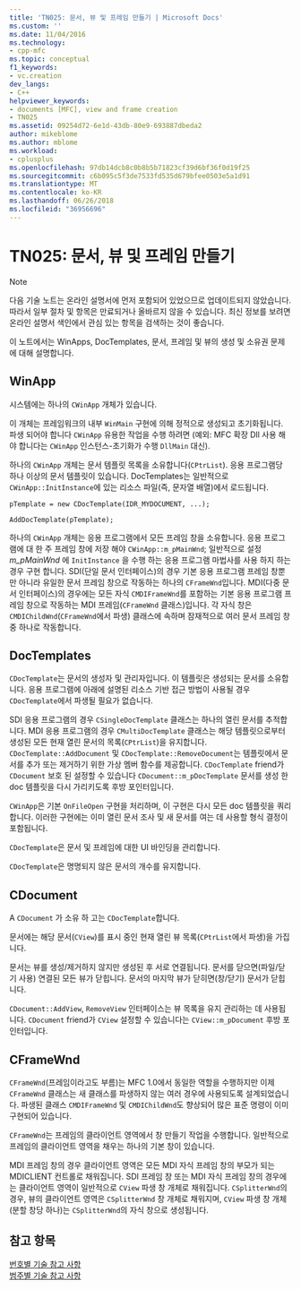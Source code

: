 ```yaml
---
title: 'TN025: 문서, 뷰 및 프레임 만들기 | Microsoft Docs'
ms.custom: ''
ms.date: 11/04/2016
ms.technology:
- cpp-mfc
ms.topic: conceptual
f1_keywords:
- vc.creation
dev_langs:
- C++
helpviewer_keywords:
- documents [MFC], view and frame creation
- TN025
ms.assetid: 09254d72-6e1d-43db-80e9-693887dbeda2
author: mikeblome
ms.author: mblome
ms.workload:
- cplusplus
ms.openlocfilehash: 97db14dcb8c0b8b5b71823cf39d6bf36f0d19f25
ms.sourcegitcommit: c6b095c5f3de7533fd535d679bfee0503e5a1d91
ms.translationtype: MT
ms.contentlocale: ko-KR
ms.lasthandoff: 06/26/2018
ms.locfileid: "36956696"
---
```

# <a name="tn025-document-view-and-frame-creation"></a>TN025: 문서, 뷰 및 프레임 만들기
> [!NOTE]
>  다음 기술 노트는 온라인 설명서에 먼저 포함되어 있었으므로 업데이트되지 않았습니다. 따라서 일부 절차 및 항목은 만료되거나 올바르지 않을 수 있습니다. 최신 정보를 보려면 온라인 설명서 색인에서 관심 있는 항목을 검색하는 것이 좋습니다.  
  
 이 노트에서는 WinApps, DocTemplates, 문서, 프레임 및 뷰의 생성 및 소유권 문제에 대해 설명합니다.  
  
## <a name="winapp"></a>WinApp  
 시스템에는 하나의 `CWinApp` 개체가 있습니다.  
  
 이 개체는 프레임워크의 내부 `WinMain` 구현에 의해 정적으로 생성되고 초기화됩니다. 파생 되어야 합니다 `CWinApp` 유용한 작업을 수행 하려면 (예외: MFC 확장 Dll 사용 해야 합니다는 `CWinApp` 인스턴스-초기화가 수행 `DllMain` 대신).  
  
 하나의 `CWinApp` 개체는 문서 템플릿 목록을 소유합니다(`CPtrList`). 응용 프로그램당 하나 이상의 문서 템플릿이 있습니다. DocTemplates는 일반적으로 `CWinApp::InitInstance`에 있는 리소스 파일(즉, 문자열 배열)에서 로드됩니다.  
  
```  
pTemplate = new CDocTemplate(IDR_MYDOCUMENT, ...);

AddDocTemplate(pTemplate);
```  
  
 하나의 `CWinApp` 개체는 응용 프로그램에서 모든 프레임 창을 소유합니다. 응용 프로그램에 대 한 주 프레임 창에 저장 해야 `CWinApp::m_pMainWnd`; 일반적으로 설정 *m_pMainWnd* 에 `InitInstance` 을 수행 하는 응용 프로그램 마법사를 사용 하지 하는 경우 구현 합니다. SDI(단일 문서 인터페이스)의 경우 기본 응용 프로그램 프레임 창뿐만 아니라 유일한 문서 프레임 창으로 작동하는 하나의 `CFrameWnd`입니다. MDI(다중 문서 인터페이스)의 경우에는 모든 자식 `CMDIFrameWnd`를 포함하는 기본 응용 프로그램 프레임 창으로 작동하는 MDI 프레임(`CFrameWnd` 클래스)입니다. 각 자식 창은 `CMDIChildWnd`(`CFrameWnd`에서 파생) 클래스에 속하며 잠재적으로 여러 문서 프레임 창 중 하나로 작동합니다.  
  
## <a name="doctemplates"></a>DocTemplates  
 `CDocTemplate`는 문서의 생성자 및 관리자입니다. 이 템플릿은 생성되는 문서를 소유합니다. 응용 프로그램에 아래에 설명된 리소스 기반 접근 방법이 사용될 경우 `CDocTemplate`에서 파생될 필요가 없습니다.  
  
 SDI 응용 프로그램의 경우 `CSingleDocTemplate` 클래스는 하나의 열린 문서를 추적합니다. MDI 응용 프로그램의 경우 `CMultiDocTemplate` 클래스는 해당 템플릿으로부터 생성된 모든 현재 열린 문서의 목록(`CPtrList`)을 유지합니다. `CDocTemplate::AddDocument` 및 `CDocTemplate::RemoveDocument`는 템플릿에서 문서를 추가 또는 제거하기 위한 가상 멤버 함수를 제공합니다. `CDocTemplate` friend가 `CDocument` 보호 된 설정할 수 있습니다 `CDocument::m_pDocTemplate` 문서를 생성 한 doc 템플릿을 다시 가리키도록 후방 포인터입니다.  
  
 `CWinApp`은 기본 `OnFileOpen` 구현을 처리하며, 이 구현은 다시 모든 doc 템플릿을 쿼리합니다. 이러한 구현에는 이미 열린 문서 조사 및 새 문서를 여는 데 사용할 형식 결정이 포함됩니다.  
  
 `CDocTemplate`은 문서 및 프레임에 대한 UI 바인딩을 관리합니다.  
  
 `CDocTemplate`은 명명되지 않은 문서의 개수를 유지합니다.  
  
## <a name="cdocument"></a>CDocument  
 A `CDocument` 가 소유 하 고는 `CDocTemplate`합니다.  
  
 문서에는 해당 문서(`CView`)를 표시 중인 현재 열린 뷰 목록(`CPtrList`에서 파생)을 가집니다.  
  
 문서는 뷰를 생성/제거하지 않지만 생성된 후 서로 연결됩니다. 문서를 닫으면(파일/닫기 사용) 연결된 모든 뷰가 닫힙니다. 문서의 마지막 뷰가 닫히면(창/닫기) 문서가 닫힙니다.  
  
 `CDocument::AddView`, `RemoveView` 인터페이스는 뷰 목록을 유지 관리하는 데 사용됩니다. `CDocument` friend가 `CView` 설정할 수 있습니다는 `CView::m_pDocument` 후방 포인터입니다.  
  
## <a name="cframewnd"></a>CFrameWnd  
 `CFrameWnd`(프레임이라고도 부름)는 MFC 1.0에서 동일한 역할을 수행하지만 이제 `CFrameWnd` 클래스는 새 클래스를 파생하지 않는 여러 경우에 사용되도록 설계되었습니다. 파생된 클래스 `CMDIFrameWnd` 및 `CMDIChildWnd`도 향상되어 많은 표준 명령이 이미 구현되어 있습니다.  
  
 `CFrameWnd`는 프레임의 클라이언트 영역에서 창 만들기 작업을 수행합니다. 일반적으로 프레임의 클라이언트 영역을 채우는 하나의 기본 창이 있습니다.  
  
 MDI 프레임 창의 경우 클라이언트 영역은 모든 MDI 자식 프레임 창의 부모가 되는 MDICLIENT 컨트롤로 채워집니다. SDI 프레임 창 또는 MDI 자식 프레임 창의 경우에는 클라이언트 영역이 일반적으로 `CView` 파생 창 개체로 채워집니다. `CSplitterWnd`의 경우, 뷰의 클라이언트 영역은 `CSplitterWnd` 창 개체로 채워지며, `CView` 파생 창 개체(분할 창당 하나)는 `CSplitterWnd`의 자식 창으로 생성됩니다.  
  
## <a name="see-also"></a>참고 항목  
 [번호별 기술 참고 사항](../mfc/technical-notes-by-number.md)   
 [범주별 기술 참고 사항](../mfc/technical-notes-by-category.md)

